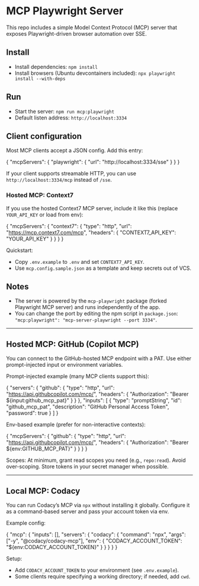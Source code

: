 # MCP Playwright Server

This repo includes a simple Model Context Protocol (MCP) server that exposes Playwright-driven browser automation over SSE.

## Install

- Install dependencies: `npm install`
- Install browsers (Ubuntu devcontainers included): `npx playwright install --with-deps`

## Run

- Start the server: `npm run mcp:playwright`
- Default listen address: `http://localhost:3334`

## Client configuration

Most MCP clients accept a JSON config. Add this entry:

{
  "mcpServers": {
    "playwright": {
      "url": "http://localhost:3334/sse"
    }
  }
}

If your client supports streamable HTTP, you can use `http://localhost:3334/mcp` instead of `/sse`.

### Hosted MCP: Context7

If you use the hosted Context7 MCP server, include it like this (replace `YOUR_API_KEY` or load from env):

{
  "mcpServers": {
    "context7": {
      "type": "http",
      "url": "https://mcp.context7.com/mcp",
      "headers": {
        "CONTEXT7_API_KEY": "YOUR_API_KEY"
      }
    }
  }
}

Quickstart:
- Copy `.env.example` to `.env` and set `CONTEXT7_API_KEY`.
- Use `mcp.config.sample.json` as a template and keep secrets out of VCS.

## Notes

- The server is powered by the `mcp-playwright` package (forked Playwright MCP server) and runs independently of the app.
- You can change the port by editing the npm script in `package.json`:
  `"mcp:playwright": "mcp-server-playwright --port 3334"`.

---

## Hosted MCP: GitHub (Copilot MCP)

You can connect to the GitHub-hosted MCP endpoint with a PAT. Use either prompt-injected input or environment variables.

Prompt-injected example (many MCP clients support this):

{
  "servers": {
    "github": {
      "type": "http",
      "url": "https://api.githubcopilot.com/mcp/",
      "headers": {
        "Authorization": "Bearer ${input:github_mcp_pat}"
      }
    }
  },
  "inputs": [
    {
      "type": "promptString",
      "id": "github_mcp_pat",
      "description": "GitHub Personal Access Token",
      "password": true
    }
  ]
}

Env-based example (prefer for non-interactive contexts):

{
  "mcpServers": {
    "github": {
      "type": "http",
      "url": "https://api.githubcopilot.com/mcp/",
      "headers": {
        "Authorization": "Bearer ${env:GITHUB_MCP_PAT}"
      }
    }
  }
}

Scopes: At minimum, grant read scopes you need (e.g., `repo:read`). Avoid over-scoping. Store tokens in your secret manager when possible.

---

## Local MCP: Codacy

You can run Codacy’s MCP via `npx` without installing it globally. Configure it as a command-based server and pass your account token via env.

Example config:

{
  "mcp": {
    "inputs": [],
    "servers": {
      "codacy": {
        "command": "npx",
        "args": ["-y", "@codacy/codacy-mcp"],
        "env": {
          "CODACY_ACCOUNT_TOKEN": "${env:CODACY_ACCOUNT_TOKEN}"
        }
      }
    }
  }
}

Setup:
- Add `CODACY_ACCOUNT_TOKEN` to your environment (see `.env.example`).
- Some clients require specifying a working directory; if needed, add `cwd`.
